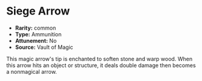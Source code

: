 
# Siege Arrow

* **Rarity:** common
* **Type:** Ammunition
* **Attunement:** No
* **Source:** Vault of Magic


This magic arrow's tip is enchanted to soften stone and warp wood. When this arrow hits an object or structure, it deals double damage then becomes a nonmagical arrow.
